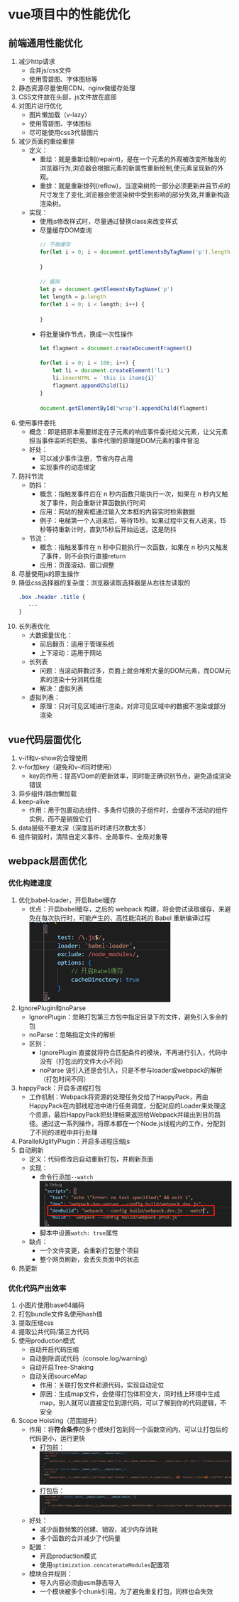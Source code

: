 <!--
 * @Author: mengbing mengbingg@outlook.com
 * @Date: 2022-11-14 09:51:59
 * @LastEditors: mengbing mengbingg@outlook.com
 * @LastEditTime: 2022-11-25 15:51:15
 * @Descripttion: 
-->
# vue项目中的性能优化

## 前端通用性能优化
1. 减少http请求
   - 合并js/css文件
   - 使用雪碧图、字体图标等
2. 静态资源尽量使用CDN、nginx做缓存处理
3. CSS文件放在头部，js文件放在底部
4. 对图片进行优化
   - 图片懒加载（v-lazy）
   - 使用雪碧图、字体图标
   - 尽可能使用css3代替图片
5. 减少页面的重绘重排
   - 定义：
     - 重绘：就是重新绘制(repaint)，是在一个元素的外观被改变所触发的浏览器行为,浏览器会根据元素的新属性重新绘制,使元素呈现新的外观。
     - 重排：就是重新排列(reflow)，当渲染树的一部分必须更新并且节点的尺寸发生了变化,浏览器会使渲染树中受到影响的部分失效,并重新构造渲染树。
   - 实现：
     - 使用js修改样式时，尽量通过替换class来改变样式
     - 尽量缓存DOM查询
        ```js
        // 不做缓存
        for(let i = 0; i < document.getElementsByTagName('p').length; i++) {
        
        }
        
        // 缓存
        let p = document.getElementsByTagName('p')
        let length = p.length
        for(let i = 0; i < length; i++) {
        
        }
        ```
     - 将批量操作节点，换成一次性操作
        ```js
        let flagment = document.createDocumentFragment()
        
        for(let i = 0; i < 100; i++) {
            let li = document.createElement('li')
            li.innerHTML = `this is item${i}`
            flagment.appendChild(li)
        }
        
        document.getElementById("wrap").appendChild(flagment)
        ```
6. 使用事件委托
   - 概念：即是把原本需要绑定在子元素的响应事件委托给父元素，让父元素担当事件监听的职务。事件代理的原理是DOM元素的事件冒泡
   - 好处：
     - 可以减少事件注册，节省内存占用
     - 实现事件的动态绑定
7. 防抖节流
   - 防抖：
     - 概念：指触发事件后在 n 秒内函数只能执行一次，如果在 n 秒内又触发了事件，则会重新计算函数执行时间
     - 应用：网站的搜索框通过输入文本框的内容实时检索数据
     - 例子：电梯第一个人进来后，等待15秒。如果过程中又有人进来，15秒等待重新计时，直到15秒后开始运送，这是防抖
   - 节流：
     - 概念：指触发事件在 n 秒中只能执行一次函数，如果在 n 秒内又触发了事件，则不会执行直接return
     - 应用：页面滚动、窗口调整
8. 尽量使用js的原生操作
9. 降低css选择器的复杂度：浏览器读取选择器是从右往左读取的
   ```css
   .box .header .title {
      ...
   }
   ```
10. 长列表优化
    - 大数据量优化：
      - 前后翻页：适用于管理系统
      - 上下滚动：适用于网站
    - 长列表
      - 问题：当滚动屏数过多，页面上就会堆积大量的DOM元素，而DOM元素的渲染十分消耗性能
      - 解决：虚拟列表
    - 虚拟列表：
      - 原理：只对可见区域进行渲染，对非可见区域中的数据不渲染或部分渲染

## vue代码层面优化
1. v-if和v-show的合理使用
2. v-for加key（避免和v-if同时使用）
   - key的作用：提高VDom的更新效率，同时能正确识别节点，避免造成渲染错误
3. 异步组件/路由懒加载
4. keep-alive
   - 作用：用于包裹动态组件、多条件切换的子组件时，会缓存不活动的组件实例，而不是销毁它们
5. data层级不要太深（深度监听时递归次数太多）
6. 组件销毁时，清除自定义事件、全局事件、全局对象等

## webpack层面优化
### 优化构建速度
1. 优化babel-loader，开启Babel缓存
   - 优点：开启babel缓存，之后的 webpack 构建，将会尝试读取缓存，来避免在每次执行时，可能产生的、高性能消耗的 Babel 重新编译过程
   ![image](doc/images/babel缓存.jpg)
2. IgnorePlugin和noParse
   - IgnorePlugin：忽略打包第三方包中指定目录下的文件，避免引入多余的包
   - noParse：忽略指定文件的解析
   - 区别：
     - IgnorePlugin 直接就将符合匹配条件的模块，不再进行引入，代码中没有（打包出的文件大小不同）
     - noParse 该引入还是会引入，只是不参与loader或webpack的解析（打包时间不同）
3. happyPack：开启多进程打包
   - 工作机制：Webpack将资源的处理任务交给了HappyPack，再由HappyPack在内部线程池中进行任务调度，分配对应的Loader来处理这个资源，最后HappyPack把处理结果返回给Webpack并输出到目的路径。通过这一系列操作，将原本都在一个Node.js线程内的工作，分配到了不同的进程中并行处理
4. ParallelUglifyPlugin：开启多进程压缩js
5. 自动刷新
   - 定义：代码修改后自动重新打包，并刷新页面
   - 实现：
     - 命令行添加`--watch`
        ![image](doc/images/--watch.jpg)
     - 脚本中设置`watch: true`属性
   - 缺点：
     - 一个文件变更，会重新打包整个项目
     - 整个网页刷新，会丢失页面中的状态
6. 热更新

### 优化代码产出效率
1. 小图片使用base64编码
2. 打包bundle文件名使用hash值
3. 提取压缩css
4. 提取公共代码/第三方代码
5. 使用production模式
   - 自动开启代码压缩
   - 自动删除调试代码（console.log/warning）
   - 自动开启Tree-Shaking
   - 自动关闭sourceMap
     - 作用：关联打包文件和源代码，实现自动定位
     - 原因：生成map文件，会使得打包体积变大，同时线上环境中生成map，别人就可以直接定位到源代码，可以了解到你的代码逻辑，不安全
6. Scope Hoisting（范围提升）
   - 作用：将**符合条件**的多个模块打包到同一个函数空间内，可以让打包后的代码更小，运行更快
      - 打包前：
         ![image](./doc/images/scope%20hoisting2.jpg)
      - 打包后：
         ![image](./doc/images/scope%20hoisting1.jpg)
   - 好处：
     - 减少函数频繁的创建、销毁，减少内存消耗
     - 多个函数的合并减少了代码量
   - 配置：
     - 开启production模式
     - 使用`optimization.concatenateModules`配置项
   - 模块合并规则：
     - 导入内容必须由esm静态导入
     - 一个模块被多个chunk引用，为了避免重复打包，同样也会失效
